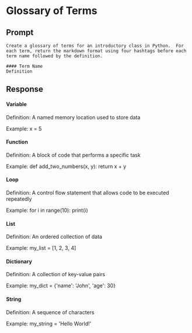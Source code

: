 # Glossary of Terms

## Prompt

```
Create a glossary of terms for an introductory class in Python.  For each term, return the markdown format using four hashtags before each term name followed by the definition.

#### Term Name
Definition

```

## Response



#### Variable
Definition: A named memory location used to store data

Example: x = 5

#### Function
Definition: A block of code that performs a specific task

Example: def add_two_numbers(x, y): return x + y

#### Loop
Definition: A control flow statement that allows code to be executed repeatedly

Example: for i in range(10): print(i)

#### List
Definition: An ordered collection of data

Example: my_list = [1, 2, 3, 4]

#### Dictionary
Definition: A collection of key-value pairs

Example: my_dict = {'name': 'John', 'age': 30}

#### String
Definition: A sequence of characters

Example: my_string = 'Hello World!'
